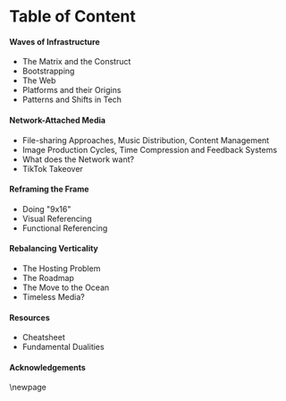 # Table of Content

#### Waves of Infrastructure
  - The Matrix and the Construct
  - Bootstrapping
  - The Web
  - Platforms and their Origins
  - Patterns and Shifts in Tech

#### Network-Attached Media
  - File-sharing Approaches, Music Distribution, Content Management
  - Image Production Cycles, Time Compression and Feedback Systems
  - What does the Network want?
  - TikTok Takeover

#### Reframing the Frame
  - Doing "9x16"
  - Visual Referencing
  - Functional Referencing

#### Rebalancing Verticality
  - The Hosting Problem
  - The Roadmap
  - The Move to the Ocean
  - Timeless Media?

#### Resources
  - Cheatsheet
  - Fundamental Dualities

#### Acknowledgements
\newpage
